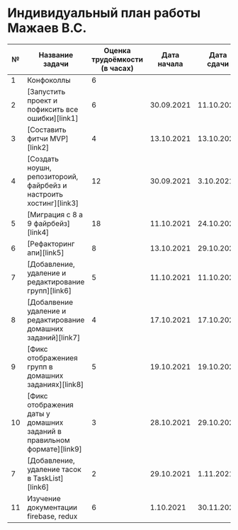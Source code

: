 # Индивидуальный план работы Мажаев В.С.

| №  | Название задачи                                                                   | Оценка трудоёмкости (в часах) | Дата начала | Дата сдачи | Комментарий                                                              |
| -- | --------------------------------------------------------------------------------- | ----------------------------- | ----------- | ---------- | ------------------------------------------------------------------------ |
| 1  | Конфоколлы                                                                        | 6                             |             |            |                                                                          |
| 2  | [Запустить проект и пофиксить все ошибки][link1]                                  | 6                             | 30.09.2021  | 11.10.2021 |                                                                          |
| 3  | [Составить фитчи MVP][link2]                                                      | 4                             | 13.10.2021  | 13.10.2021 |                                                                          |
| 4  | [Создать ноушн, репозитороий, файрбейз и настроить хостинг][link3]                | 12                            | 30.09.2021  | 3.10.2021  |                                                                          |
| 5  | [Миграция с 8 а 9 файрбейз][link4]                                                | 18                            | 11.10.2021  | 24.10.2021 |                                                                          |
| 6  | [Рефакторинг апи][link5]                                                          | 8                             | 13.10.2021  | 29.10.2021 |                                                                          |
| 7  | [Добавление, удаление и редактирование групп][link6]                              | 5                             | 11.10.2021  | 11.10.2021 |                                                                          |
| 8  | [Добалвение удаление и редактирование домашних заданий][link7]                    | 4                             | 17.10.2021  | 17.10.2021 |                                                                          |
| 9  | [Фикс отображениея групп в домашних заданиях][link8]                              | 5                             | 19.10.2021  | 19.10.2021 |                                                                          |
| 10 | [Фикс отображения даты у домашних заданий в правильном формате][link9]            | 3                             | 28.10.2021  | 29.10.2021 |                                                                          |
| 7  | [Добавление, удаление тасок в TaskList][link6]                                    | 2                             | 29.10.2021  | 1.11.2021  |                                                                          |
| 11 | Изучение документации firebase, redux                                             | 6                             | 1.10.2021   | 30.11.2021 |                                                                          |
